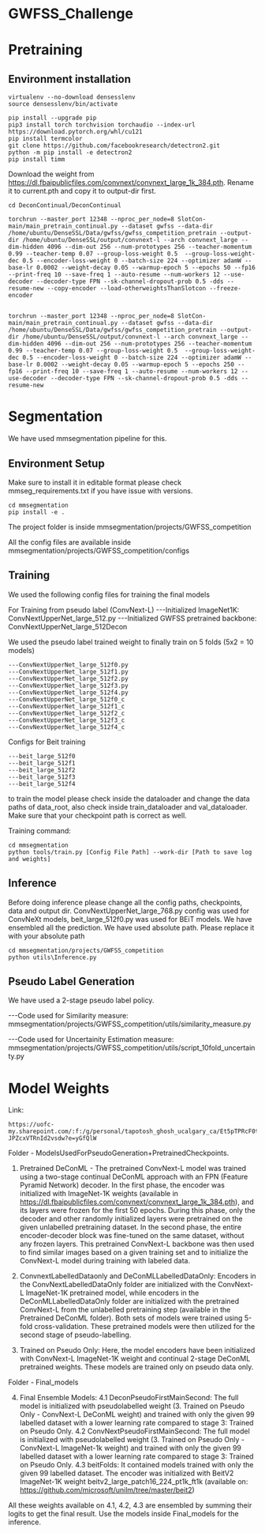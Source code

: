 # GWFSS_Challenge

# Pretraining


## Environment installation
```
virtualenv --no-download densesslenv
source densesslenv/bin/activate

pip install --upgrade pip
pip3 install torch torchvision torchaudio --index-url https://download.pytorch.org/whl/cu121
pip install termcolor
git clone https://github.com/facebookresearch/detectron2.git
python -m pip install -e detectron2
pip install timm
```


Download the weight from https://dl.fbaipublicfiles.com/convnext/convnext_large_1k_384.pth. Rename it to current.pth and copy it to output-dir first.

```
cd DeconContinual/DeconContinual

torchrun --master_port 12348 --nproc_per_node=8 SlotCon-main/main_pretrain_continual.py --dataset gwfss --data-dir /home/ubuntu/DenseSSL/Data/gwfss/gwfss_competition_pretrain --output-dir /home/ubuntu/DenseSSL/output/convnext-l --arch convnext_large --dim-hidden 4096 --dim-out 256 --num-prototypes 256 --teacher-momentum 0.99 --teacher-temp 0.07 --group-loss-weight 0.5  --group-loss-weight-dec 0.5 --encoder-loss-weight 0 --batch-size 224 --optimizer adamW --base-lr 0.0002 --weight-decay 0.05 --warmup-epoch 5 --epochs 50 --fp16 --print-freq 10 --save-freq 1 --auto-resume --num-workers 12 --use-decoder --decoder-type FPN --sk-channel-dropout-prob 0.5 -dds --resume-new --copy-encoder --load-otherweightsThanSlotcon --freeze-encoder


torchrun --master_port 12348 --nproc_per_node=8 SlotCon-main/main_pretrain_continual.py --dataset gwfss --data-dir /home/ubuntu/DenseSSL/Data/gwfss/gwfss_competition_pretrain --output-dir /home/ubuntu/DenseSSL/output/convnext-l --arch convnext_large --dim-hidden 4096 --dim-out 256 --num-prototypes 256 --teacher-momentum 0.99 --teacher-temp 0.07 --group-loss-weight 0.5  --group-loss-weight-dec 0.5 --encoder-loss-weight 0 --batch-size 224 --optimizer adamW --base-lr 0.0002 --weight-decay 0.05 --warmup-epoch 5 --epochs 250 --fp16 --print-freq 10 --save-freq 1 --auto-resume --num-workers 12 --use-decoder --decoder-type FPN --sk-channel-dropout-prob 0.5 -dds --resume-new
```

# Segmentation
We have used mmsegmentation pipeline for this. 

## Environment Setup
Make sure to install it in editable format 
please check mmseg_requirements.txt if you have issue with versions.
```
cd mmsegmentation
pip install -e .
```


The project folder is inside mmsegmentation/projects/GWFSS_competition

All the config files are available inside mmsegmentation/projects/GWFSS_competition/configs

## Training
We used the following config files for training the final models

For Training from pseudo label (ConvNext-L)
---Initialized ImageNet1K: ConvNextUpperNet_large_512.py
---Initialized GWFSS pretrained backbone: ConvNextUpperNet_large_512Decon

We used the pseudo label trained weight to finally train on 5 folds (5x2 = 10 models)
```  
---ConvNextUpperNet_large_512f0.py
---ConvNextUpperNet_large_512f1.py
---ConvNextUpperNet_large_512f2.py
---ConvNextUpperNet_large_512f3.py
---ConvNextUpperNet_large_512f4.py
---ConvNextUpperNet_large_512f0_c
---ConvNextUpperNet_large_512f1_c
---ConvNextUpperNet_large_512f2_c
---ConvNextUpperNet_large_512f3_c
---ConvNextUpperNet_large_512f4_c
```
Configs for Beit training
```
---beit_large_512f0
---beit_large_512f1
---beit_large_512f2
---beit_large_512f3
---beit_large_512f4
```

to train the model please check inside the dataloader and change the data paths of data_root, also check inside train_dataloader and val_dataloader. Make sure that your checkpoint path is correct as well.

Training command:
```
cd mmsegmentation
python tools/train.py [Config File Path] --work-dir [Path to save log and weights]
```

## Inference 
Before doing inference please change all the config paths, checkpoints, data and output dir. ConvNextUpperNet_large_768.py config was used for ConvNeXt models, beit_large_512f0.py was used for BEiT models. We have ensembled all the prediction.
We have used absolute path. Please replace it with your absolute path
```
cd mmsegmentation/projects/GWFSS_competition
python utils\Inference.py
```

## Pseudo Label Generation
We have used a 2-stage pseudo label policy.

---Code used for Similarity measure:  mmsegmentation/projects/GWFSS_competition/utils/similarity_measure.py

---Code used for Uncertainity Estimation measure:  mmsegmentation/projects/GWFSS_competition/utils/script_10fold_uncertainty.py


# Model Weights
Link: 
```
https://uofc-my.sharepoint.com/:f:/g/personal/tapotosh_ghosh_ucalgary_ca/Et5pTPRcF0tGjyZPa32_QmQBQzJxP-JPZcxVTRnId2vsdw?e=yGfQlW
```

Folder - ModelsUsedForPseudoGeneration+PretrainedCheckpoints.

1. Pretrained DeConML - The pretrained ConvNext-L model was trained using a two-stage continual DeConML approach with an FPN (Feature Pyramid Network) decoder. In the first phase, the encoder was initialized with ImageNet-1K weights (available in https://dl.fbaipublicfiles.com/convnext/convnext_large_1k_384.pth), and its layers were frozen for the first 50 epochs. During this phase, only the decoder and other randomly initialized layers were pretrained on the given unlabelled pretraining dataset. In the second phase, the entire encoder-decoder block was fine-tuned on the same dataset, without any frozen layers. This pretrained ConvNext-L backbone was then used to find similar images based on a given training set and to initialize the ConvNext-L model during training with labeled data.

2. ConvnextLabelledDataonly and DeConMLLabelledDataOnly: Encoders in the ConvNextLabelledDataOnly folder are initialized with the ConvNext-L ImageNet-1K pretrained model, while encoders in the DeConMLLabelledDataOnly folder are initialized with the pretrained ConvNext-L from the unlabelled pretraining step (available in the Pretrained DeConML folder). Both sets of models were trained using 5-fold cross-validation. These pretrained models were then utilized for the second stage of pseudo-labelling.

3. Trained on Pseudo Only: Here, the model encoders have been initialized with ConvNext-L ImageNet-1K weight and continual 2-stage DeConML pretrained weights. These models are trained only on pseudo data only.


Folder - Final_models

4. Final Ensemble Models:
	4.1 DeconPseudoFirstMainSecond: The full model is initialized with pseudolabelled weight (3. Trained on Pseudo Only - ConvNext-L DeConML weight) and trained with only the given 99 labelled dataset with a lower learning rate compared to stage 3: Trained on Pseudo Only.
	4.2 ConvNextPseudoFirstMainSecond: The full model is initialized with pseudolabelled weight (3. Trained on Pseudo Only - ConvNext-L ImageNet-1k weight) and trained with only the given 99 labelled dataset with a lower learning rate compared to stage 3: Trained on Pseudo Only.
	4.3 beitFolds: It contained models trained with only the given 99 labelled dataset. The encoder was initialized with BeitV2 ImageNet-1K weight beitv2_large_patch16_224_pt1k_ft1k (available on: https://github.com/microsoft/unilm/tree/master/beit2)
	
All these weights available on 4.1, 4.2, 4.3 are ensembled by summing their logits to get the final result. Use the models inside Final_models for the inference.
